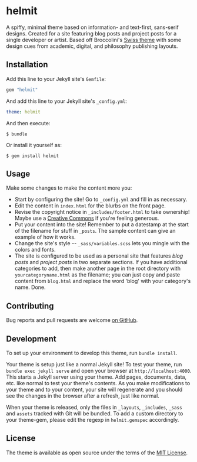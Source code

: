 # helmit

A spiffy, minimal theme based on information- and text-first, sans-serif designs. Created for a site featuring blog posts and project posts for a single developer or artist. Based off Broccolini's [Swiss theme](https://github.com/broccolini/swiss) with some design cues from academic, digital, and philosophy publishing layouts.

## Installation

Add this line to your Jekyll site's `Gemfile`:

```ruby
gem "helmit"
```

And add this line to your Jekyll site's `_config.yml`:

```yaml
theme: helmit
```

And then execute:

    $ bundle

Or install it yourself as:

    $ gem install helmit

## Usage

Make some changes to make the content more you:

- Start by configuring the site! Go to `_config.yml` and fill in as necessary.
- Edit the content in `index.html` for the blurbs on the front page.
- Revise the copyright notice in `_includes/footer.html` to take ownership! Maybe use a [Creative Commons](https://creativecommons.org/) if you're feeling generous.
- Put your content into the site! Remember to put a datestamp at the start of the filename for stuff in `_posts`. The sample content can give an example of how it works.
- Change the site's style -- `_sass/variables.scss` lets you mingle with the colors and fonts.
- The site is configured to be used as a personal site that features *blog posts* and *project posts* in two separate sections. If you have additional categories to add, then make another page in the root directory with `yourcategoryname.html` as the filename; you can just copy and paste content from `blog.html` and replace the word 'blog' with your category's name. Done.

## Contributing

Bug reports and pull requests are welcome [on GitHub](https://github.com/matildepark/helmit-jekyll-theme).

## Development

To set up your environment to develop this theme, run `bundle install`.

Your theme is setup just like a normal Jekyll site! To test your theme, run `bundle exec jekyll serve` and open your browser at `http://localhost:4000`. This starts a Jekyll server using your theme. Add pages, documents, data, etc. like normal to test your theme's contents. As you make modifications to your theme and to your content, your site will regenerate and you should see the changes in the browser after a refresh, just like normal.

When your theme is released, only the files in `_layouts`, `_includes`, `_sass` and `assets` tracked with Git will be bundled.
To add a custom directory to your theme-gem, please edit the regexp in `helmit.gemspec` accordingly.

## License

The theme is available as open source under the terms of the [MIT License](https://opensource.org/licenses/MIT).
